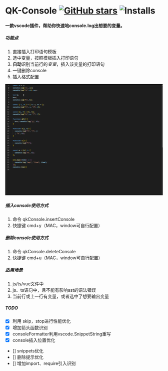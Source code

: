 # QK-Console [![GitHub stars](https://img.shields.io/github/stars/eloen1998/qk-console.svg?style=?style=flat-square&logo=appveyor&?style=social&logo=appveyor&label=Star)](https://github.com/eloen1998/qk-console) ![Installs](https://img.shields.io/visual-studio-marketplace/azure-devops/installs/total/eloen.qk-console?style=flat-square)

#### 一款vscode插件，帮助你快速地console.log出想要的变量。



##### 功能点
1. 直接插入打印语句模板
2. 选中变量，按照模板插入打印语句
3. **自动**识别当前行的*变量*，插入该变量的打印语句
4. 一键删除console
5. 插入格式配置

![使用示例](https://raw.githubusercontent.com/eloen1998/qk-console/main/static/screenshots.gif)



##### 插入console使用方式
1. 命令 qkConsole.insertConsole
2. 快捷键 cmd+y（MAC，window可自行配置）

##### 删除console使用方式
1. 命令 qkConsole.deleteConsole
2. 快捷键 cmd+u（MAC，window可自行配置）

##### 适用场景
1. js/ts/vue文件中
2. js、ts语句中，且不能有影响ast的语法错误
3. 当前行或上一行有变量，或者选中了想要输出变量



##### TODO
 - [x] 利用 skip，stop进行性能优化
 - [x] 增加箭头函数识别
 - [x] consoleFormatter利用vscode.SnippetString重写
 - [x] console插入位置优化
 - [] snippets优化
 - [] 删除提示优化
 - [] 增加import、require引入识别
